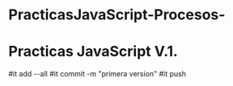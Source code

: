 # PracticasJavaScript-Procesos-
# Practicas JavaScript V.1.

#it add --all
#it commit -m "primera version"
#it push
